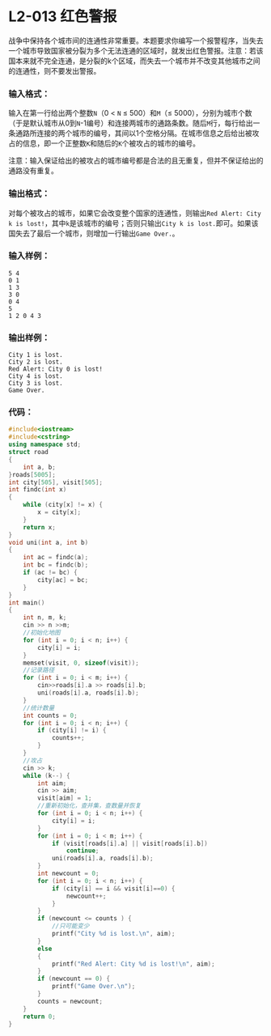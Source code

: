 # **L2-013** **红色警报** 

战争中保持各个城市间的连通性非常重要。本题要求你编写一个报警程序，当失去一个城市导致国家被分裂为多个无法连通的区域时，就发出红色警报。注意：若该国本来就不完全连通，是分裂的k个区域，而失去一个城市并不改变其他城市之间的连通性，则不要发出警报。

### 输入格式：

输入在第一行给出两个整数`N`（0 < `N` ≤ 500）和`M`（≤ 5000），分别为城市个数（于是默认城市从0到`N`-1编号）和连接两城市的通路条数。随后`M`行，每行给出一条通路所连接的两个城市的编号，其间以1个空格分隔。在城市信息之后给出被攻占的信息，即一个正整数`K`和随后的`K`个被攻占的城市的编号。

注意：输入保证给出的被攻占的城市编号都是合法的且无重复，但并不保证给出的通路没有重复。

### 输出格式：

对每个被攻占的城市，如果它会改变整个国家的连通性，则输出`Red Alert: City k is lost!`，其中`k`是该城市的编号；否则只输出`City k is lost.`即可。如果该国失去了最后一个城市，则增加一行输出`Game Over.`。

### 输入样例：

```in
5 4
0 1
1 3
3 0
0 4
5
1 2 0 4 3
```

### 输出样例：

```out
City 1 is lost.
City 2 is lost.
Red Alert: City 0 is lost!
City 4 is lost.
City 3 is lost.
Game Over.
```

### 代码：

```c++
#include<iostream>
#include<cstring>
using namespace std;
struct road
{
	int a, b;
}roads[5005];
int city[505], visit[505];
int findc(int x)
{
	while (city[x] != x) {
		x = city[x];
	}
	return x;
}
void uni(int a, int b)
{
	int ac = findc(a);
	int bc = findc(b);
	if (ac != bc) {
		city[ac] = bc;
	}
}
int main()
{
	int n, m, k;
	cin >> n >>m;
	//初始化地图
	for (int i = 0; i < n; i++) {
		city[i] = i;
	}
	memset(visit, 0, sizeof(visit));
	//记录路径
	for (int i = 0; i < m; i++) {
		cin>>roads[i].a >> roads[i].b;
		uni(roads[i].a, roads[i].b);
	}
	//统计数量
	int counts = 0;
	for (int i = 0; i < n; i++) {
		if (city[i] != i) {
			counts++;
		}
	}
	//攻占
	cin >> k;
	while (k--) {
		int aim;
		cin >> aim;
		visit[aim] = 1;
		//重新初始化，查并集，查数量并恢复
		for (int i = 0; i < n; i++) {
			city[i] = i;
		}
		for (int i = 0; i < m; i++) {
			if (visit[roads[i].a] || visit[roads[i].b])
				continue;
			uni(roads[i].a, roads[i].b);
		}
		int newcount = 0;
		for (int i = 0; i < n; i++) {
			if (city[i] == i && visit[i]==0) {
				newcount++;
			}
		}
		if (newcount <= counts ) {
			//只可能变少
			printf("City %d is lost.\n", aim);
		}
		else
		{
			printf("Red Alert: City %d is lost!\n", aim);
		}
		if (newcount == 0) {
			printf("Game Over.\n");
		}
		counts = newcount;
	}
	return 0;
}
```

